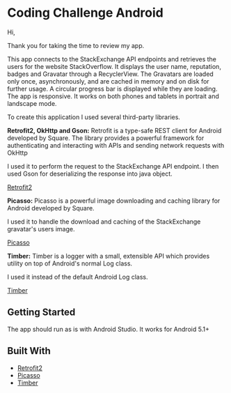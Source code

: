# Coding Challenge Android

Hi,

Thank you for taking the time to review my app.

This app connects to the StackExchange API endpoints and retrieves the users for the website StackOverflow. 
It displays the user name, reputation, badges and Gravatar through a RecyclerView.
The Gravatars are loaded only once, asynchronously, and are cached in memory and on disk for further usage. A circular progress bar is displayed while they are loading.
The app is responsive. It works on both phones and tablets in portrait and landscape mode. 

To create this application I used several third-party libraries.

**Retrofit2, OkHttp and Gson:**
Retrofit is a type-safe REST client for Android developed by Square. The library provides a powerful framework for authenticating and interacting with APIs and sending network requests with OkHttp

I used it to perform the request to the StackExchange API endpoint.
I then used Gson for deserializing the response into java object.

[Retrofit2](https://square.github.io/retrofit/)

**Picasso:**
Picasso is a powerful image downloading and caching library for Android developed by Square.

I used it to handle the download and caching of the StackExchange gravatar's users image.

[Picasso](http://square.github.io/picasso/)

**Timber:**
Timber is a logger with a small, extensible API which provides utility on top of Android's normal Log class.

I used it instead of the default Android Log class.

[Timber](https://github.com/JakeWharton/timber)

## Getting Started

The app should run as is with Android Studio. It works for Android 5.1+


## Built With

* [Retrofit2](https://square.github.io/retrofit/)
* [Picasso](http://square.github.io/picasso/)
* [Timber](https://github.com/JakeWharton/timber)
